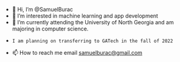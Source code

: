 - 👋 Hi, I’m @SamuelBurac
- 👀 I’m interested in machine learning and app development
- 🌱 I’m currently attending the University of North Georgia and am majoring in computer science.
-     I am planning on transferring to GATech in the fall of 2022
- 📫 How to reach me email samuelburac@gmail.com


